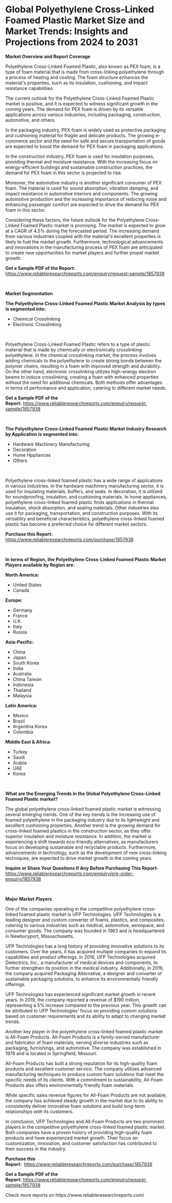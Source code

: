 <p><h1>Global Polyethylene Cross-Linked Foamed Plastic Market Size and Market Trends: Insights and Projections from 2024 to 2031</h1></p><p><strong>Market Overview and Report Coverage</strong></p>
<p><p>Polyethylene Cross-Linked Foamed Plastic, also known as PEX foam, is a type of foam material that is made from cross-linking polyethylene through a process of heating and cooling. The foam structure enhances the material's properties, such as its insulation, cushioning, and impact resistance capabilities. </p><p>The current outlook for the Polyethylene Cross-Linked Foamed Plastic market is positive, and it is expected to witness significant growth in the coming years. The demand for PEX foam is driven by its versatile applications across various industries, including packaging, construction, automotive, and others. </p><p>In the packaging industry, PEX foam is widely used as protective packaging and cushioning material for fragile and delicate products. The growing e-commerce sector and the need for safe and secure transportation of goods are expected to boost the demand for PEX foam in packaging applications.</p><p>In the construction industry, PEX foam is used for insulation purposes, providing thermal and moisture resistance. With the increasing focus on energy-efficient buildings and sustainable construction practices, the demand for PEX foam in this sector is projected to rise.</p><p>Moreover, the automotive industry is another significant consumer of PEX foam. The material is used for sound absorption, vibration damping, and impact resistance in automotive interiors and components. The growing automotive production and the increasing importance of reducing noise and enhancing passenger comfort are expected to drive the demand for PEX foam in this sector.</p><p>Considering these factors, the future outlook for the Polyethylene Cross-Linked Foamed Plastic market is promising. The market is expected to grow at a CAGR of 4.5% during the forecasted period. The increasing demand from various industries coupled with the material's excellent properties is likely to fuel the market growth. Furthermore, technological advancements and innovations in the manufacturing process of PEX foam are anticipated to create new opportunities for market players and further propel market growth.</p></p>
<p><strong>Get a Sample PDF of the Report:</strong> <a href="https://www.reliableresearchreports.com/enquiry/request-sample/1857938">https://www.reliableresearchreports.com/enquiry/request-sample/1857938</a></p>
<p>&nbsp;</p>
<p><strong>Market Segmentation</strong></p>
<p><strong>The Polyethylene Cross-Linked Foamed Plastic Market Analysis by types is segmented into:</strong></p>
<p><ul><li>Chemical Crosslinking</li><li>Electronic Crosslinking</li></ul></p>
<p>&nbsp;</p>
<p><p>Polyethylene Cross-Linked Foamed Plastic refers to a type of plastic material that is made by chemically or electronically crosslinking polyethylene. In the chemical crosslinking market, the process involves adding chemicals to the polyethylene to create strong bonds between the polymer chains, resulting in a foam with improved strength and durability. On the other hand, electronic crosslinking utilizes high-energy electron beams to induce crosslinking, creating a foam with enhanced properties without the need for additional chemicals. Both methods offer advantages in terms of performance and application, catering to different market needs.</p></p>
<p><strong>Get a Sample PDF of the Report:</strong>&nbsp;<a href="https://www.reliableresearchreports.com/enquiry/request-sample/1857938">https://www.reliableresearchreports.com/enquiry/request-sample/1857938</a></p>
<p>&nbsp;</p>
<p><strong>The Polyethylene Cross-Linked Foamed Plastic Market Industry Research by Application is segmented into:</strong></p>
<p><ul><li>Hardware Machinery Manufacturing</li><li>Decoration</li><li>Home Hppliances</li><li>Others</li></ul></p>
<p>&nbsp;</p>
<p><p>Polyethylene cross-linked foamed plastic has a wide range of applications in various industries. In the hardware machinery manufacturing sector, it is used for insulating materials, buffers, and seals. In decoration, it is utilized for soundproofing, insulation, and cushioning materials. In home appliances, polyethylene cross-linked foamed plastic finds applications in thermal insulation, shock absorption, and sealing materials. Other industries also use it for packaging, transportation, and construction purposes. With its versatility and beneficial characteristics, polyethylene cross-linked foamed plastic has become a preferred choice for different market sectors.</p></p>
<p><strong>Purchase this Report:</strong>&nbsp; <a href="https://www.reliableresearchreports.com/purchase/1857938">https://www.reliableresearchreports.com/purchase/1857938</a></p>
<p>&nbsp;</p>
<p><strong>In terms of Region, the Polyethylene Cross-Linked Foamed Plastic Market Players available by Region are:</strong></p>
<p>
    <p> <strong> North America: </strong>
        <ul>
            <li>United States</li>
            <li>Canada</li>
        </ul>
        </p> 
    <p> <strong> Europe: </strong>
        <ul>
            <li>Germany</li>
            <li>France</li>
            <li>U.K.</li>
            <li>Italy</li>
            <li>Russia</li>
        </ul>
        </p> 
    <p> <strong> Asia-Pacific: </strong>
        <ul>
            <li>China</li>
            <li>Japan</li>
            <li>South Korea</li>
            <li>India</li>
            <li>Australia</li>
            <li>China Taiwan</li>
            <li>Indonesia</li>
            <li>Thailand</li>
            <li>Malaysia</li>
        </ul>
        </p> 
    <p> <strong> Latin America: </strong>
        <ul>
            <li>Mexico</li>
            <li>Brazil</li>
            <li>Argentina Korea</li>
            <li>Colombia</li>
        </ul>
        </p> 
    <p> <strong> Middle East & Africa: </strong>
        <ul>
            <li>Turkey</li>
            <li>Saudi</li>
            <li>Arabia</li>
            <li>UAE</li>
            <li>Korea</li>
        </ul>
    </p>
    </p>
<p>&nbsp;</p>
<p><strong>What are the Emerging Trends in the Global Polyethylene Cross-Linked Foamed Plastic market?</strong></p>
<p><p>The global polyethylene cross-linked foamed plastic market is witnessing several emerging trends. One of the key trends is the increasing use of foamed polyethylene in the packaging industry due to its lightweight and excellent cushioning properties. Another trend is the growing demand for cross-linked foamed plastics in the construction sector, as they offer superior insulation and moisture resistance. In addition, the market is experiencing a shift towards eco-friendly alternatives, as manufacturers focus on developing sustainable and recyclable products. Furthermore, advancements in technology, such as the development of new cross-linking techniques, are expected to drive market growth in the coming years.</p></p>
<p><strong>Inquire or Share Your Questions If Any Before Purchasing This Report</strong>- <a href="https://www.reliableresearchreports.com/enquiry/pre-order-enquiry/1857938">https://www.reliableresearchreports.com/enquiry/pre-order-enquiry/1857938</a></p>
<p>&nbsp;</p>
<p><strong>Major Market Players</strong></p>
<p><p>One of the companies operating in the competitive polyethylene cross-linked foamed plastic market is UFP Technologies. UFP Technologies is a leading designer and custom converter of foams, plastics, and composites, catering to various industries such as medical, automotive, aerospace, and consumer goods. The company was founded in 1963 and is headquartered in Newburyport, Massachusetts. </p><p>UFP Technologies has a long history of providing innovative solutions to its customers. Over the years, it has acquired multiple companies to expand its capabilities and product offerings. In 2016, UFP Technologies acquired Dielectrics, Inc., a manufacturer of medical devices and components, to further strengthen its position in the medical industry. Additionally, in 2019, the company acquired Packaging Alternative, a designer and converter of sustainable packaging solutions, to enhance its environmentally friendly offerings.</p><p>UFP Technologies has experienced significant market growth in recent years. In 2019, the company reported a revenue of $190 million, representing a 5% increase compared to the previous year. This growth can be attributed to UFP Technologies' focus on providing custom solutions based on customer requirements and its ability to adapt to changing market trends.</p><p>Another key player in the polyethylene cross-linked foamed plastic market is All-Foam Products. All-Foam Products is a family-owned manufacturer and fabricator of foam materials, serving diverse industries such as packaging, furnishings, and automotive. The company was established in 1978 and is located in Springfield, Missouri.</p><p>All-Foam Products has built a strong reputation for its high-quality foam products and excellent customer service. The company utilizes advanced manufacturing techniques to produce custom foam solutions that meet the specific needs of its clients. With a commitment to sustainability, All-Foam Products also offers environmentally friendly foam materials.</p><p>While specific sales revenue figures for All-Foam Products are not available, the company has achieved steady growth in the market due to its ability to consistently deliver innovative foam solutions and build long-term relationships with its customers.</p><p>In conclusion, UFP Technologies and All-Foam Products are two prominent players in the competitive polyethylene cross-linked foamed plastic market. Both companies have a proven history of providing high-quality foam products and have experienced market growth. Their focus on customization, innovation, and customer satisfaction has contributed to their success in the industry.</p></p>
<p><strong>Purchase this Report:</strong>&nbsp;&nbsp;<a href="https://www.reliableresearchreports.com/purchase/1857938">https://www.reliableresearchreports.com/purchase/1857938</a></p>
<p></p>
<p><strong>Get a Sample PDF of the Report:</strong>&nbsp;<a href="https://www.reliableresearchreports.com/enquiry/request-sample/1857938">https://www.reliableresearchreports.com/enquiry/request-sample/1857938</a></p>
<p>Check more reports on https://www.reliableresearchreports.com/</p>